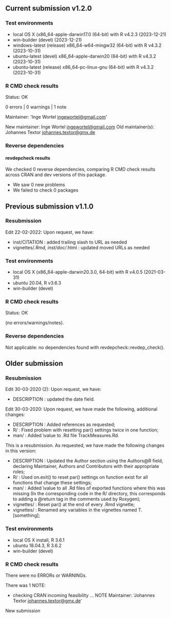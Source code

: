 ## Current submission v1.2.0


### Test environments
* local OS X (x86_64-apple-darwin17.0 (64-bit) with R v4.2.3 (2023-12-21)
* win-builder (devel) (2023-12-21)
* windows-latest (release) x86_64-w64-mingw32 (64-bit) with R v4.3.2 (2023-10-31)
* ubuntu-latest (devel) x86_64-apple-darwin20 (64-bit) with R v4.3.2 (2023-10-31)
* ubuntu-latest (release) x86_64-pc-linux-gnu (64-bit) with R v4.3.2 (2023-10-31)


### R CMD check results

Status: OK

0 errors | 0 warnings | 1 note

Maintainer: 'Inge Wortel <ingewortel@gmail.com>'

New maintainer:
  Inge Wortel <ingewortel@gmail.com>
Old maintainer(s):
  Johannes Textor <johannes.textor@gmx.de>

### Reverse dependencies

#### revdepcheck results

We checked 0 reverse dependencies, comparing R CMD check results across CRAN and dev versions of this package.

 * We saw 0 new problems
 * We failed to check 0 packages


## Previous submission v1.1.0

### Resubmission

Edit 22-02-2022: Upon request, we have:

* inst/CITATION : added trailing slash to URL as needed
* vignettes/*.Rmd, inst/doc/*.html : updated moved URLs as needed

### Test environments
* local OS X (x86_64-apple-darwin20.3.0, 64-bit) with R v4.0.5 (2021-03-31)
* ubuntu 20.04, R v3.6.3
* win-builder (devel)

### R CMD check results

Status: OK

(no errors/warnings/notes).

### Reverse dependencies

Not applicable: no dependencies found with revdepcheck::revdep_check().


## Older submission

### Resubmission
Edit 30-03-2020 (2): Upon request, we have:

* DESCRIPTION : updated the date field.

Edit 30-03-2020: Upon request, we have made the following, additional changes:

* DESCRIPTION : Added references as requested;
* R/ : Fixed problem with resetting par() settings twice in one function;
* man/ : Added \value to .Rd file TrackMeasures.Rd.

This is a resubmission. As requested, we have made the following changes in this version:

* DESCRIPTION : Updated the Author section using the Authors@R field, declaring 
	Maintainer, Authors and Contributors with their appropriate roles;
* R/ : Used on.exit() to reset par() settings on function exist for all functions that 
	change these settings;
* man/ : Added \value to all .Rd files of exported functions where this was missing (In the
	corresponding code in the R/ directory, this corresponds to adding a @return tag
	in the comments used by Roxygen);
* vignettes/ : Reset par() at the end of every .Rmd vignette;
* vignettes/ : Renamed any variables in the vignettes named T.[something];


### Test environments
* local OS X install, R 3.6.1
* ubuntu 18.04.3, R 3.6.2
* win-builder (devel)

### R CMD check results
There were no ERRORs or WARNINGs. 

There was 1 NOTE:

* checking CRAN incoming feasibility ... NOTE
Maintainer: ‘Johannes Textor <johannes.textor@gmx.de>’

New submission

